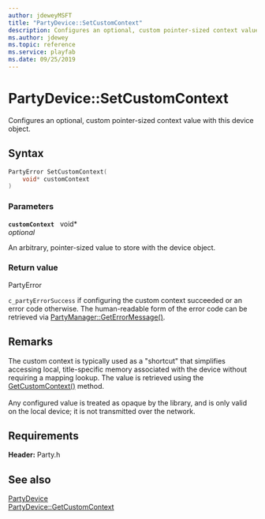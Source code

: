 ```yaml
---
author: jdeweyMSFT
title: "PartyDevice::SetCustomContext"
description: Configures an optional, custom pointer-sized context value with this device object.
ms.author: jdewey
ms.topic: reference
ms.service: playfab
ms.date: 09/25/2019
---
```


# PartyDevice::SetCustomContext  

Configures an optional, custom pointer-sized context value with this device object.  

## Syntax  
  
```cpp
PartyError SetCustomContext(  
    void* customContext  
)  
```  
  
### Parameters  
  
**`customContext`** &nbsp; void*  
*optional*  
  
An arbitrary, pointer-sized value to store with the device object.  
  
  
### Return value  
PartyError
  
```c_partyErrorSuccess``` if configuring the custom context succeeded or an error code otherwise. The human-readable form of the error code can be retrieved via [PartyManager::GetErrorMessage()](../../PartyManager/methods/partymanager_geterrormessage.md).
  
## Remarks  
  
The custom context is typically used as a "shortcut" that simplifies accessing local, title-specific memory associated with the device without requiring a mapping lookup. The value is retrieved using the [GetCustomContext()](partydevice_getcustomcontext.md) method. <br /><br /> Any configured value is treated as opaque by the library, and is only valid on the local device; it is not transmitted over the network.
  
## Requirements  
  
**Header:** Party.h
  
## See also  
[PartyDevice](../partydevice.md)  
[PartyDevice::GetCustomContext](partydevice_getcustomcontext.md)
  
  
